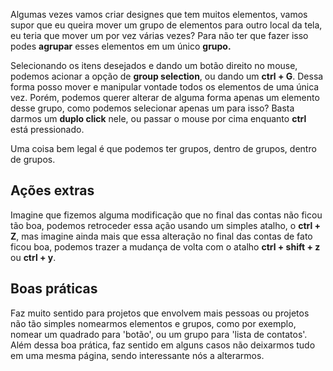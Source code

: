 Algumas vezes vamos criar designes que tem muitos elementos, vamos supor que eu queira mover um grupo de elementos para outro local da tela, eu teria que mover um por vez várias vezes? Para não ter que fazer isso podes **agrupar** esses elementos em um único **grupo.**

Selecionando os itens desejados e dando um botão direito no mouse, podemos acionar a opção de **group selection**, ou dando um **ctrl + G**. Dessa forma posso mover e manipular vontade todos os elementos de uma única vez. Porém, podemos querer alterar de alguma forma apenas um elemento desse grupo, como podemos selecionar apenas um para isso? Basta darmos um **duplo click** nele, ou passar o mouse por cima enquanto **ctrl** está pressionado.

Uma coisa bem legal é que podemos ter grupos, dentro de grupos, dentro de grupos.

## Ações extras

Imagine que fizemos alguma modificação que no final das contas não ficou tão boa, podemos retroceder essa ação usando um simples atalho, o **ctrl + Z**, mas imagine ainda mais que essa alteração no final das contas de fato ficou boa, podemos trazer a mudança de volta com o atalho **ctrl + shift + z** ou **ctrl + y**.

## Boas práticas

Faz muito sentido para projetos que envolvem mais pessoas ou projetos não tão simples nomearmos elementos e grupos, como por exemplo, nomear um quadrado para 'botão', ou um grupo para 'lista de contatos'. Além dessa boa prática, faz sentido em alguns casos não deixarmos tudo em uma mesma página, sendo interessante nós a alterarmos.